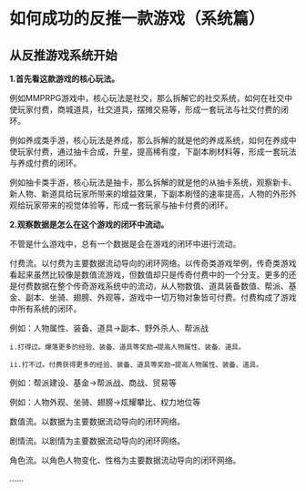 # 如何成功的反推一款游戏（系统篇）
## 从反推游戏系统开始
**1.首先看这款游戏的核心玩法。**

例如MMPRPG游戏中，核心玩法是社交，那么拆解它的社交系统，如何在社交中使玩家付费，商城道具，社交道具，摆摊交易等，形成一套玩法与社交付费的闭环。

例如养成类手游，核心玩法是养成，那么拆解的就是他的养成系统，如何在养成中使玩家付费，通过抽卡合成，升星，提高稀有度，下副本刷材料等，形成一套玩法与养成付费的闭环。

例如抽卡类手游，核心玩法是抽卡，那么拆解的就是他的从抽卡系统，观察新卡、新人物、新道具给玩家所带来的增益效果，下副本刷怪的速率提高，人物的外形外观给玩家带来的视觉体验等，形成一套玩家与抽卡付费的闭环。

**2.观察数据是怎么在这个游戏的闭环中流动。**

不管是什么游戏中，总有一个数据是会在游戏的闭环中进行流动。

付费流。以付费为主要数据流动导向的闭环网络。以传奇类游戏举例，传奇类游戏看起来虽然比较像是数值流游戏，但数值却只是传奇付费中的一个分支。更多的还是付费数据在整个传奇游戏系统中的流动，从人物数值、道具装备数值、帮派、基金、副本、坐骑、翅膀、外观等，游戏中一切万物对象皆可付费。付费构成了游戏中所有系统的闭环。

例如：人物属性、装备、道具→副本、野外杀人、帮派战

    i.打得过。爆落更多的经验、装备、道具等奖励→提高人物属性、装备、道具。
    
    ii.打不过。付费获得更多的经验、装备、道具等奖励→提高人物属性、装备、道具。
        
例如：帮派建设、基金→帮派战、商战、贸易等
 
例如：人物外观、坐骑、翅膀→炫耀攀比、权力地位等

数值流。以数据为主要数据流动导向的闭环网络。

剧情流。以剧情为主要数据流动导向的闭环网络。

角色流。以角色人物变化、性格为主要数据流动导向的闭环网络。

......
